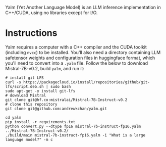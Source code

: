 Yalm (Yet Another Language Model) is an LLM inference implementation in C++/CUDA, using no libraries except for I/O.

# Instructions

Yalm requires a computer with a C++ compiler and the CUDA toolkit (including `nvcc`) to be installed. You'll also need a directory containing LLM safetensor weights and configuration files in huggingface format, which you'll need to convert into a `.yalm` file. Follow the below to download Mistral-7B-v0.2, build `yalm`, and run it:

```
# install git LFS
curl -s https://packagecloud.io/install/repositories/github/git-lfs/script.deb.sh | sudo bash
sudo apt-get -y install git-lfs
# download Mistral
git clone git@hf.co:mistralai/Mistral-7B-Instruct-v0.2
# clone this repository
git clone git@github.com:andrewkchan/yalm.git

cd yalm
pip install -r requirements.txt
python convert.py --dtype fp16 mistral-7b-instruct-fp16.yalm ../Mistral-7B-Instruct-v0.2/
./build/main mistral-7b-instruct-fp16.yalm -i "What is a large language model?" -m c
```